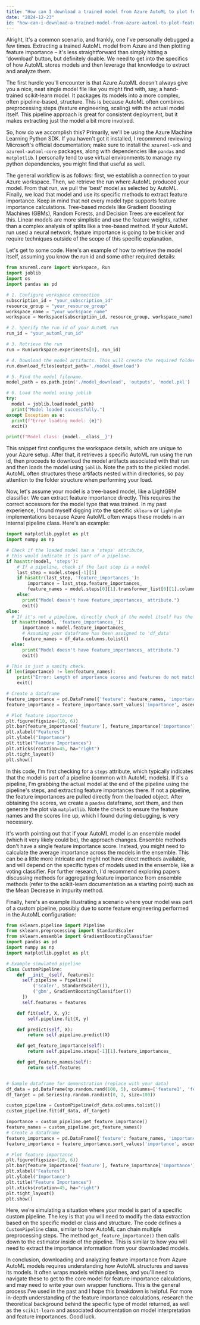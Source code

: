```yaml
---
title: "How can I download a trained model from Azure AutoML to plot feature importance?"
date: "2024-12-23"
id: "how-can-i-download-a-trained-model-from-azure-automl-to-plot-feature-importance"
---
```


Alright,  It's a common scenario, and frankly, one I've personally debugged a few times. Extracting a trained AutoML model from Azure and then plotting feature importance – it's less straightforward than simply hitting a 'download' button, but definitely doable. We need to get into the specifics of how AutoML stores models and then leverage that knowledge to extract and analyze them.

The first hurdle you'll encounter is that Azure AutoML doesn't always give you a nice, neat single model file like you might find with, say, a hand-trained scikit-learn model. It packages its models into a more complex, often pipeline-based, structure. This is because AutoML often combines preprocessing steps (feature engineering, scaling) with the actual model itself. This pipeline approach is great for consistent deployment, but it makes extracting just the model a bit more involved.

So, how do we accomplish this? Primarily, we'll be using the Azure Machine Learning Python SDK. If you haven't got it installed, I recommend reviewing Microsoft's official documentation; make sure to install the `azureml-sdk` and `azureml-automl-core` packages, along with dependencies like `pandas` and `matplotlib`. I personally tend to use virtual environments to manage my python dependencies, you might find that useful as well.

The general workflow is as follows: first, we establish a connection to your Azure workspace. Then, we retrieve the run where AutoML produced your model. From that run, we pull the 'best' model as selected by AutoML. Finally, we load that model and use its specific methods to extract feature importance. Keep in mind that not every model type supports feature importance calculations. Tree-based models like Gradient Boosting Machines (GBMs), Random Forests, and Decision Trees are excellent for this. Linear models are more simplistic and use the feature weights, rather than a complex analysis of splits like a tree-based method. If your AutoML run used a neural network, feature importance is going to be trickier and require techniques outside of the scope of this specific explanation.

Let's get to some code. Here's an example of how to retrieve the model itself, assuming you know the run id and some other required details:

```python
from azureml.core import Workspace, Run
import joblib
import os
import pandas as pd

# 1. Configure workspace connection
subscription_id = "your_subscription_id"
resource_group = "your_resource_group"
workspace_name = "your_workspace_name"
workspace = Workspace(subscription_id, resource_group, workspace_name)

# 2. Specify the run id of your AutoML run
run_id = "your_automl_run_id"

# 3. Retrieve the run
run = Run(workspace.experiments[0], run_id)

# 4. Download the model artifacts. This will create the required folders
run.download_files(output_path='./model_download')

# 5. Find the model filename.
model_path = os.path.join('./model_download', 'outputs', 'model.pkl')

# 6. Load the model using joblib
try:
  model = joblib.load(model_path)
  print("Model loaded successfully.")
except Exception as e:
  print(f"Error loading model: {e}")
  exit()

print(f"Model class: {model.__class__}")


```

This snippet first configures the workspace details, which are unique to your Azure setup. After that, it retrieves a specific AutoML run using the run id, then proceeds to download the model artifacts associated with that run and then loads the model using `joblib`. Note the path to the pickled model. AutoML often structures these artifacts nested within directories, so pay attention to the folder structure when performing your load.

Now, let's assume your model is a tree-based model, like a LightGBM classifier. We can extract feature importance directly. This requires the correct accessors for the model type that was trained. In my past experience, I found myself digging into the specific `sklearn` or `lightgbm` implementations because Azure AutoML often wraps these models in an internal pipeline class. Here's an example:

```python
import matplotlib.pyplot as plt
import numpy as np

# Check if the loaded model has a 'steps' attribute,
# this would indicate it is part of a pipeline.
if hasattr(model, 'steps'):
    # If a pipeline, check if the last step is a model
    last_step = model.steps[-1][1]
    if hasattr(last_step, 'feature_importances_'):
        importance = last_step.feature_importances_
        feature_names = model.steps[0][1].transformer_list[0][1].columns
    else:
      print("Model doesn't have feature_importances_ attribute.")
      exit()
else:
  # If it's not a pipeline, directly check if the model itself has the attribute
  if hasattr(model, 'feature_importances_'):
      importance = model.feature_importances_
      # Assuming your dataframe has been assigned to 'df_data'
      feature_names = df_data.columns.tolist()
  else:
      print("Model doesn't have feature_importances_ attribute.")
      exit()

# This is just a sanity check.
if len(importance) != len(feature_names):
    print("Error: Length of importance scores and features do not match!")
    exit()

# Create a dataframe
feature_importance = pd.DataFrame({'feature': feature_names, 'importance': importance})
feature_importance = feature_importance.sort_values('importance', ascending=False).reset_index(drop=True)

# Plot feature importance
plt.figure(figsize=(10, 6))
plt.bar(feature_importance['feature'], feature_importance['importance'])
plt.xlabel("Features")
plt.ylabel("Importance")
plt.title("Feature Importances")
plt.xticks(rotation=45, ha="right")
plt.tight_layout()
plt.show()
```

In this code, I'm first checking for a `steps` attribute, which typically indicates that the model is part of a pipeline (common with AutoML models). If it's a pipeline, I'm grabbing the actual model at the end of the pipeline using the pipeline's steps, and extracting feature importances there. If not a pipeline, the feature importances are pulled directly from the loaded object. After obtaining the scores, we create a `pandas` dataframe, sort them, and then generate the plot via `matplotlib`. Note the check to ensure the feature names and the scores line up, which I found during debugging, is very necessary.

It's worth pointing out that if your AutoML model is an ensemble model (which it very likely could be), the approach changes. Ensemble methods don't have a single feature importance score. Instead, you might need to calculate the average importance across the models in the ensemble. This can be a little more intricate and might not have direct methods available, and will depend on the specific types of models used in the ensemble, like a voting classifier. For further research, I'd recommend exploring papers discussing methods for aggregating feature importance from ensemble methods (refer to the scikit-learn documentation as a starting point) such as the Mean Decrease in Impurity method.

Finally, here's an example illustrating a scenario where your model was part of a custom pipeline, possibly due to some feature engineering performed in the AutoML configuration:

```python
from sklearn.pipeline import Pipeline
from sklearn.preprocessing import StandardScaler
from sklearn.ensemble import GradientBoostingClassifier
import pandas as pd
import numpy as np
import matplotlib.pyplot as plt

# Example simulated pipeline
class CustomPipeline:
    def __init__(self, features):
      self.pipeline = Pipeline([
          ('scaler', StandardScaler()),
          ('gbm', GradientBoostingClassifier())
      ])
      self.features = features

    def fit(self, X, y):
        self.pipeline.fit(X, y)

    def predict(self, X):
        return self.pipeline.predict(X)

    def get_feature_importance(self):
        return self.pipeline.steps[-1][1].feature_importances_

    def get_feature_names(self):
        return self.features


# Sample dataframe for demonstration (replace with your data)
df_data = pd.DataFrame(np.random.rand(100, 5), columns=['feature1', 'feature2', 'feature3', 'feature4', 'feature5'])
df_target = pd.Series(np.random.randint(0, 2, size=100))

custom_pipeline = CustomPipeline(df_data.columns.tolist())
custom_pipeline.fit(df_data, df_target)

importance = custom_pipeline.get_feature_importance()
feature_names = custom_pipeline.get_feature_names()
# Create a dataframe
feature_importance = pd.DataFrame({'feature': feature_names, 'importance': importance})
feature_importance = feature_importance.sort_values('importance', ascending=False).reset_index(drop=True)

# Plot feature importance
plt.figure(figsize=(10, 6))
plt.bar(feature_importance['feature'], feature_importance['importance'])
plt.xlabel("Features")
plt.ylabel("Importance")
plt.title("Feature Importances")
plt.xticks(rotation=45, ha="right")
plt.tight_layout()
plt.show()

```

Here, we’re simulating a situation where your model is part of a specific custom pipeline. The key is that you will need to modify the data extraction based on the specific model or class and structure. The code defines a `CustomPipeline` class, similar to how AutoML can chain multiple preprocessing steps. The method `get_feature_importance()` then calls down to the estimator inside of the pipeline. This is similar to how you will need to extract the importance information from your downloaded models.

In conclusion, downloading and analyzing feature importance from Azure AutoML models requires understanding how AutoML structures and saves its models. It often wraps models within pipelines, and you'll need to navigate these to get to the core model for feature importance calculations, and may need to write your own wrapper functions. This is the general process I’ve used in the past and I hope this breakdown is helpful. For more in-depth understanding of the feature importance calculations, research the theoretical background behind the specific type of model returned, as well as the `scikit-learn` and associated documentation on model interpretation and feature importances. Good luck.
